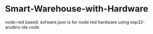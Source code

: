 # Smart-Warehouse-with-Hardware

node-red based:
sofware.json is for node red
hardware using esp32-arudino ide code
